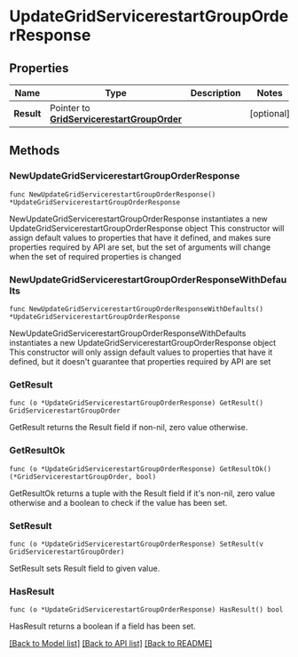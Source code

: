 # UpdateGridServicerestartGroupOrderResponse

## Properties

Name | Type | Description | Notes
------------ | ------------- | ------------- | -------------
**Result** | Pointer to [**GridServicerestartGroupOrder**](GridServicerestartGroupOrder.md) |  | [optional] 

## Methods

### NewUpdateGridServicerestartGroupOrderResponse

`func NewUpdateGridServicerestartGroupOrderResponse() *UpdateGridServicerestartGroupOrderResponse`

NewUpdateGridServicerestartGroupOrderResponse instantiates a new UpdateGridServicerestartGroupOrderResponse object
This constructor will assign default values to properties that have it defined,
and makes sure properties required by API are set, but the set of arguments
will change when the set of required properties is changed

### NewUpdateGridServicerestartGroupOrderResponseWithDefaults

`func NewUpdateGridServicerestartGroupOrderResponseWithDefaults() *UpdateGridServicerestartGroupOrderResponse`

NewUpdateGridServicerestartGroupOrderResponseWithDefaults instantiates a new UpdateGridServicerestartGroupOrderResponse object
This constructor will only assign default values to properties that have it defined,
but it doesn't guarantee that properties required by API are set

### GetResult

`func (o *UpdateGridServicerestartGroupOrderResponse) GetResult() GridServicerestartGroupOrder`

GetResult returns the Result field if non-nil, zero value otherwise.

### GetResultOk

`func (o *UpdateGridServicerestartGroupOrderResponse) GetResultOk() (*GridServicerestartGroupOrder, bool)`

GetResultOk returns a tuple with the Result field if it's non-nil, zero value otherwise
and a boolean to check if the value has been set.

### SetResult

`func (o *UpdateGridServicerestartGroupOrderResponse) SetResult(v GridServicerestartGroupOrder)`

SetResult sets Result field to given value.

### HasResult

`func (o *UpdateGridServicerestartGroupOrderResponse) HasResult() bool`

HasResult returns a boolean if a field has been set.


[[Back to Model list]](../README.md#documentation-for-models) [[Back to API list]](../README.md#documentation-for-api-endpoints) [[Back to README]](../README.md)


